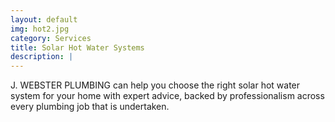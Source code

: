 ```yaml
---
layout: default
img: hot2.jpg
category: Services
title: Solar Hot Water Systems
description: |
---
```

J. WEBSTER PLUMBING can help you choose the right solar hot water system for your home with expert advice, backed by professionalism across every plumbing job that is undertaken.
